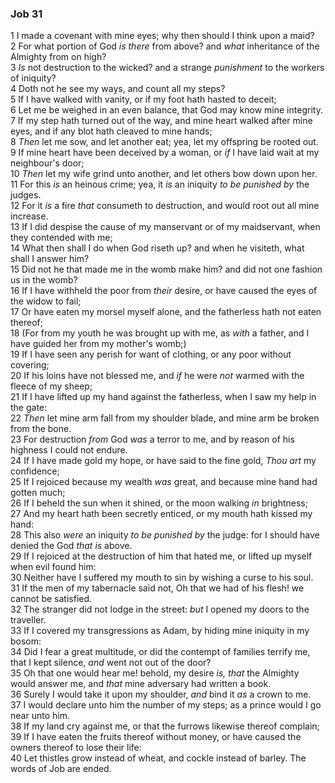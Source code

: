 ### Job 31

1 I made a covenant with mine eyes; why then should I think upon a maid?  
2 For what portion of God *is there* from above? and *what* inheritance of the Almighty from on high?  
3 *Is* not destruction to the wicked? and a strange *punishment* to the workers of iniquity?  
4 Doth not he see my ways, and count all my steps?  
5 If I have walked with vanity, or if my foot hath hasted to deceit;  
6 Let me be weighed in an even balance, that God may know mine integrity.  
7 If my step hath turned out of the way, and mine heart walked after mine eyes, and if any blot hath cleaved to mine hands;  
8 *Then* let me sow, and let another eat; yea, let my offspring be rooted out.  
9 If mine heart have been deceived by a woman, or *if* I have laid wait at my neighbour's door;  
10 *Then* let my wife grind unto another, and let others bow down upon her.  
11 For this *is* an heinous crime; yea, it *is* an iniquity *to be punished by* the judges.  
12 For it *is* a fire *that* consumeth to destruction, and would root out all mine increase.  
13 If I did despise the cause of my manservant or of my maidservant, when they contended with me;  
14 What then shall I do when God riseth up? and when he visiteth, what shall I answer him?  
15 Did not he that made me in the womb make him? and did not one fashion us in the womb?  
16 If I have withheld the poor from *their* desire, or have caused the eyes of the widow to fail;  
17 Or have eaten my morsel myself alone, and the fatherless hath not eaten thereof;  
18 (For from my youth he was brought up with me, as *with* a father, and I have guided her from my mother's womb;)  
19 If I have seen any perish for want of clothing, or any poor without covering;  
20 If his loins have not blessed me, and *if* he were *not* warmed with the fleece of my sheep;  
21 If I have lifted up my hand against the fatherless, when I saw my help in the gate:  
22 *Then* let mine arm fall from my shoulder blade, and mine arm be broken from the bone.  
23 For destruction *from* God *was* a terror to me, and by reason of his highness I could not endure.  
24 If I have made gold my hope, or have said to the fine gold, *Thou art* my confidence;  
25 If I rejoiced because my wealth *was* great, and because mine hand had gotten much;  
26 If I beheld the sun when it shined, or the moon walking *in* brightness;  
27 And my heart hath been secretly enticed, or my mouth hath kissed my hand:  
28 This also *were* an iniquity *to be punished by* the judge: for I should have denied the God *that is* above.  
29 If I rejoiced at the destruction of him that hated me, or lifted up myself when evil found him:  
30 Neither have I suffered my mouth to sin by wishing a curse to his soul.  
31 If the men of my tabernacle said not, Oh that we had of his flesh! we cannot be satisfied.  
32 The stranger did not lodge in the street: *but* I opened my doors to the traveller.  
33 If I covered my transgressions as Adam, by hiding mine iniquity in my bosom:  
34 Did I fear a great multitude, or did the contempt of families terrify me, that I kept silence, *and* went not out of the door?  
35 Oh that one would hear me! behold, my desire *is, that* the Almighty would answer me, and *that* mine adversary had written a book.  
36 Surely I would take it upon my shoulder, *and* bind it *as* a crown to me.  
37 I would declare unto him the number of my steps; as a prince would I go near unto him.  
38 If my land cry against me, or that the furrows likewise thereof complain;  
39 If I have eaten the fruits thereof without money, or have caused the owners thereof to lose their life:  
40 Let thistles grow instead of wheat, and cockle instead of barley. The words of Job are ended.  
